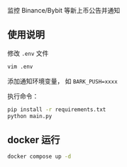 监控 Binance/Bybit 等新上币公告并通知

## 使用说明

修改 `.env` 文件

```bash
vim .env
```

添加通知环境变量， 如 `BARK_PUSH=xxxx`

执行命令：

```bash
pip install -r requirements.txt
python main.py
```

## docker 运行

```bash
docker compose up -d
```